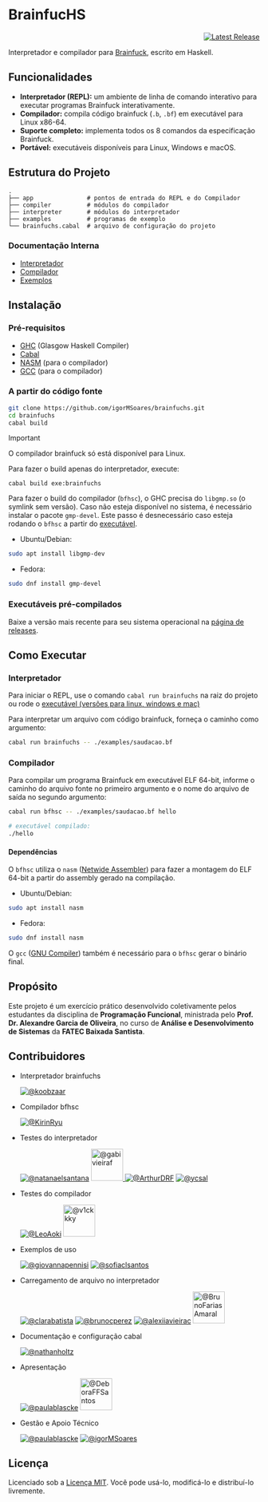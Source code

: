 # BrainfucHS

<div align="right">
  
[![Latest Release](https://img.shields.io/github/v/release/igorMSoares/brainfuchs?display_name=tag&style=for-the-badge&label=latest&labelColor=16302B&color=C6EBBE)](https://github.com/igorMSoares/brainfuchs/releases/latest)

</div>

Interpretador e compilador para [Brainfuck](https://en.wikipedia.org/wiki/Brainfuck), escrito em Haskell.

## Funcionalidades

- **Interpretador (REPL):** um ambiente de linha de comando interativo para executar programas Brainfuck interativamente.
- **Compilador:** compila código brainfuck (`.b`, `.bf`) em executável para Linux x86-64.
- **Suporte completo:** implementa todos os 8 comandos da especificação Brainfuck.
- **Portável:** executáveis disponíveis para Linux, Windows e macOS.

## Estrutura do Projeto

```
.
├── app               # pontos de entrada do REPL e do Compilador
├── compiler          # módulos do compilador
├── interpreter       # módulos do interpretador
├── examples          # programas de exemplo
└── brainfuchs.cabal  # arquivo de configuração do projeto
```

### Documentação Interna

- [Interpretador](./interpreter/README.md)
- [Compilador](./compiler/README.md)
- [Exemplos](./examples/README.md)

## Instalação

### Pré-requisitos

- [GHC](https://www.haskell.org/ghc/) (Glasgow Haskell Compiler)
- [Cabal](https://www.haskell.org/cabal/)
- [NASM](https://www.nasm.us/) (para o compilador)
- [GCC](https://gcc.gnu.org/) (para o compilador)

### A partir do código fonte

```bash
git clone https://github.com/igorMSoares/brainfuchs.git
cd brainfuchs
cabal build
```

> [!IMPORTANT]
> O compilador brainfuck só está disponível para Linux.
>
> Para fazer o build apenas do interpretador, execute:
>
> `cabal build exe:brainfuchs`

Para fazer o build do compilador (`bfhsc`), o GHC precisa do `libgmp.so` (o symlink sem versão). Caso não esteja disponível no sistema, é necessário instalar o pacote `gmp-devel`. Este passo é desnecessário caso esteja rodando o `bfhsc` a partir do [executável](https://github.com/igorMSoares/brainfuchs/releases/latest).

- Ubuntu/Debian:
```bash
sudo apt install libgmp-dev
```

- Fedora:
```bash
sudo dnf install gmp-devel
```

### Executáveis pré-compilados

Baixe a versão mais recente para seu sistema operacional na [página de releases](https://github.com/igorMSoares/brainfuchs/releases/latest).

## Como Executar

### Interpretador

Para iniciar o REPL, use o comando `cabal run brainfuchs` na raiz do projeto ou rode o [executável (versões para linux, windows e mac)](https://github.com/igorMSoares/brainfuchs/releases/latest)

Para interpretar um arquivo com código brainfuck, forneça o caminho como argumento:
```bash
cabal run brainfuchs -- ./examples/saudacao.bf
```

### Compilador

Para compilar um programa Brainfuck em executável ELF 64-bit, informe o caminho do arquivo fonte no primeiro argumento e o nome do arquivo de saída no segundo argumento:

```bash
cabal run bfhsc -- ./examples/saudacao.bf hello

# executável compilado:
./hello
```

#### Dependências

O `bfhsc` utiliza o `nasm` ([Netwide Assembler](https://www.nasm.us/)) para fazer a montagem do ELF 64-bit a partir do assembly gerado na compilação.

- Ubuntu/Debian:
```bash
sudo apt install nasm
```

- Fedora:
```bash
sudo dnf install nasm
```

O `gcc` ([GNU Compiler](https://gcc.gnu.org/)) também é necessário para o `bfhsc` gerar o binário final.

## Propósito

Este projeto é um exercício prático desenvolvido coletivamente pelos estudantes da disciplina de **Programação Funcional**, ministrada pelo **Prof. Dr. Alexandre Garcia de Oliveira**, no curso de **Análise e Desenvolvimento de Sistemas** da **FATEC Baixada Santista**.

## Contribuidores

- Interpretador brainfuchs

  [![@koobzaar](https://github.com/koobzaar.png?size=64)](https://github.com/koobzaar)

- Compilador bfhsc

  [![@KirinRyu](https://github.com/KirinRyu.png?size=64)](https://github.com/KirinRyu)

- Testes do interpretador

  [![@natanaelsantana](https://github.com/natanaelsantana.png?size=64)](https://github.com/natanaelsantana)
  <a href="https://github.com/gabivieiraf">
  <img src="https://github.com/gabivieiraf.png?size=64" alt="@gabivieiraf" width="64" height="64">
  </a>
  [![@ArthurDRF](https://github.com/ArthurDRF.png?size=64)](https://github.com/ArthurDRF)
  [![@ycsal](https://github.com/ycsal.png?size=64)](https://github.com/ycsal)

- Testes do compilador

  [![@LeoAoki](https://github.com/LeoAoki.png?size=64)](https://github.com/LeoAoki)
  <a href="https://github.com/v1ckkky">
  <img src="https://github.com/v1ckkky.png?size=64" alt="@v1ckkky" width="64" height="64">
  </a>

- Exemplos de uso

  [![@giovannapennisi](https://github.com/giovannapennisi.png?size=64)](https://github.com/giovannapennisi)
  [![@sofiaclsantos](https://github.com/sofiaclsantos.png?size=64)](https://github.com/sofiaclsantos)

- Carregamento de arquivo no interpretador

  [![@clarabatista](https://github.com/clarabatista.png?size=64)](https://github.com/clarabatista)
  [![@brunocperez](https://github.com/brunocperez.png?size=64)](https://github.com/brunocperez)
  [![@alexiiavieirac](https://github.com/alexiiavieirac.png?size=64)](https://github.com/alexiiavieirac)
  <a href="https://github.com/BrunoFariasAmaral">
  <img src="https://github.com/BrunoFariasAmaral.png?size=64" alt="@BrunoFariasAmaral" width="64" height="64">
  </a>

- Documentação e configuração cabal

  [![@nathanholtz](https://github.com/nathanholtz.png?size=64)](https://github.com/nathanholtz)

- Apresentação

  [![@paulablascke](https://github.com/paulablascke.png?size=64)](https://github.com/paulablascke)
  <a href="https://github.com/DeboraFFSantos">
  <img src="https://github.com/DeboraFFSantos.png?size=64" alt="@DeboraFFSantos" width="64" height="64">
  </a>

- Gestão e Apoio Técnico

  [![@paulablascke](https://github.com/paulablascke.png?size=64)](https://github.com/paulablascke)
  [![@igorMSoares](https://github.com/igorMSoares.png?size=64)](https://github.com/igorMSoares)

## Licença

Licenciado sob a [Licença MIT](./LICENSE).
Você pode usá-lo, modificá-lo e distribuí-lo livremente.
